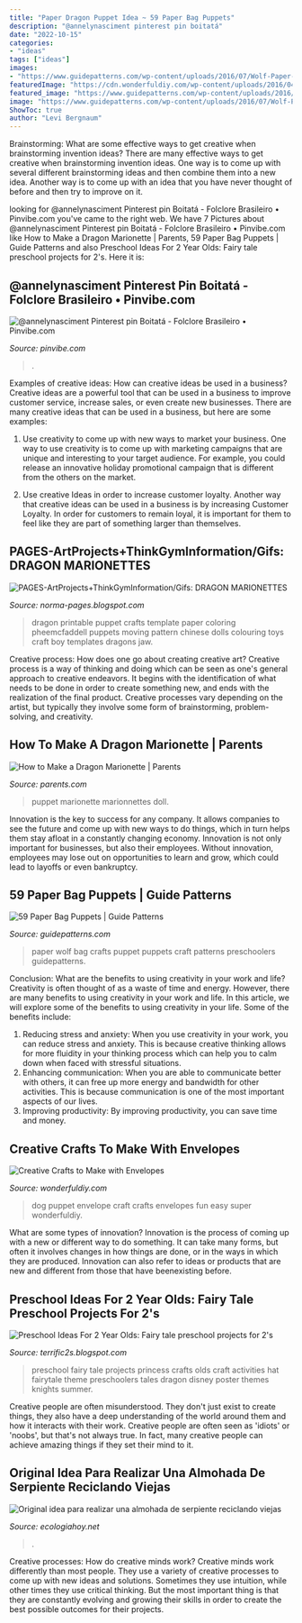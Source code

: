 ```yaml
---
title: "Paper Dragon Puppet Idea ~ 59 Paper Bag Puppets"
description: "@annelynasciment pinterest pin boitatá"
date: "2022-10-15"
categories:
- "ideas"
tags: ["ideas"]
images:
- "https://www.guidepatterns.com/wp-content/uploads/2016/07/Wolf-Paper-Bag-Puppet-225x300.jpg"
featuredImage: "https://cdn.wonderfuldiy.com/wp-content/uploads/2016/04/Dog-puppet-.jpg"
featured_image: "https://www.guidepatterns.com/wp-content/uploads/2016/07/Wolf-Paper-Bag-Puppet-225x300.jpg"
image: "https://www.guidepatterns.com/wp-content/uploads/2016/07/Wolf-Paper-Bag-Puppet-225x300.jpg"
ShowToc: true
author: "Levi Bergnaum"
---
```



Brainstorming: What are some effective ways to get creative when brainstorming invention ideas?
There are many effective ways to get creative when brainstorming invention ideas. One way is to come up with several different brainstorming ideas and then combine them into a new idea. Another way is to come up with an idea that you have never thought of before and then try to improve on it.

	

		
looking for @annelynasciment Pinterest pin Boitatá - Folclore Brasileiro • Pinvibe.com you've came to the right web. We have 7 Pictures about @annelynasciment Pinterest pin Boitatá - Folclore Brasileiro • Pinvibe.com like How to Make a Dragon Marionette | Parents, 59 Paper Bag Puppets | Guide Patterns and also Preschool Ideas For 2 Year Olds: Fairy tale preschool projects for 2&#039;s. Here it is:
		
    
## @annelynasciment Pinterest Pin Boitatá - Folclore Brasileiro • Pinvibe.com

<img loading=lazy src="https://i.pinimg.com/736x/18/de/29/18de293b7edba4f6198c8719c2e83e35.jpg" onerror="this.onerror=null;this.src='https://tse2.mm.bing.net/th?id=OIP.vXDN0lfnGDhbdnzQicI5jAAAAA&amp;pid=15.1';" alt="@annelynasciment Pinterest pin Boitatá - Folclore Brasileiro • Pinvibe.com">

_Source: pinvibe.com_

>. 

	

Examples of creative ideas: How can creative ideas be used in a business?
Creative ideas are a powerful tool that can be used in a business to improve customer service, increase sales, or even create new businesses. There are many creative ideas that can be used in a business, but here are some examples:
1. Use creativity to come up with new ways to market your business. One way to use creativity is to come up with marketing campaigns that are unique and interesting to your target audience. For example, you could release an innovative holiday promotional campaign that is different from the others on the market.

2. Use creative Ideas in order to increase customer loyalty. Another way that creative ideas can be used in a business is by increasing Customer Loyalty. In order for customers to remain loyal, it is important for them to feel like they are part of something larger than themselves.

    
## PAGES-ArtProjects+ThinkGymInformation/Gifs: DRAGON MARIONETTES

<img loading=lazy src="https://3.bp.blogspot.com/-R5YSGp06ZE0/WDgzO9mcq8I/AAAAAAAAVQw/qqt_HWIXPNAsoNySofkaMP7IVCPC3Ex7ACLcB/s640/dra%2B1.jpg" onerror="this.onerror=null;this.src='https://tse2.mm.bing.net/th?id=OIP.JmVox3Ik6pMrNugqcLaMYwHaJ7&amp;pid=15.1';" alt="PAGES-ArtProjects+ThinkGymInformation/Gifs: DRAGON MARIONETTES">

_Source: norma-pages.blogspot.com_

>dragon printable puppet crafts template paper coloring pheemcfaddell puppets moving pattern chinese dolls colouring toys craft boy templates dragons jaw. 

	

Creative process: How does one go about creating creative art?
Creative process is a way of thinking and doing which can be seen as one's general approach to creative endeavors. It begins with the identification of what needs to be done in order to create something new, and ends with the realization of the final product. Creative processes vary depending on the artist, but typically they involve some form of brainstorming, problem-solving, and creativity.

    
## How To Make A Dragon Marionette | Parents

<img loading=lazy src="https://images.parents.mdpcdn.com/sites/parents.com/files/styles/scale_1500_1500/public/images/Z3MnZoNDE6Ao-Uhn9Alou5cSSnwiuAUN.jpg" onerror="this.onerror=null;this.src='https://tse3.mm.bing.net/th?id=OIP.0ygYjpxSy7Pja4MKW2HW_wHaEK&amp;pid=15.1';" alt="How to Make a Dragon Marionette | Parents">

_Source: parents.com_

>puppet marionette marionnettes doll. 

	

Innovation is the key to success for any company. It allows companies to see the future and come up with new ways to do things, which in turn helps them stay afloat in a constantly changing economy. Innovation is not only important for businesses, but also their employees. Without innovation, employees may lose out on opportunities to learn and grow, which could lead to layoffs or even bankruptcy.

    
## 59 Paper Bag Puppets | Guide Patterns

<img loading=lazy src="https://www.guidepatterns.com/wp-content/uploads/2016/07/Wolf-Paper-Bag-Puppet-225x300.jpg" onerror="this.onerror=null;this.src='https://tse2.mm.bing.net/th?id=OIP.Elw3hDp7mflh5m3fQX8ILgAAAA&amp;pid=15.1';" alt="59 Paper Bag Puppets | Guide Patterns">

_Source: guidepatterns.com_

>paper wolf bag crafts puppet puppets craft patterns preschoolers guidepatterns. 

	

Conclusion: What are the benefits to using creativity in your work and life?
Creativity is often thought of as a waste of time and energy. However, there are many benefits to using creativity in your work and life. In this article, we will explore some of the benefits to using creativity in your life. Some of the benefits include: 
1) Reducing stress and anxiety: When you use creativity in your work, you can reduce stress and anxiety. This is because creative thinking allows for more fluidity in your thinking process which can help you to calm down when faced with stressful situations. 
2) Enhancing communication: When you are able to communicate better with others, it can free up more energy and bandwidth for other activities. This is because communication is one of the most important aspects of our lives. 
3) Improving productivity: By improving productivity, you can save time and money.

    
## Creative Crafts To Make With Envelopes

<img loading=lazy src="https://cdn.wonderfuldiy.com/wp-content/uploads/2016/04/Dog-puppet-.jpg" onerror="this.onerror=null;this.src='https://tse1.mm.bing.net/th?id=OIP.O8BqWNKCyDwPNFyXDv-AugHaFj&amp;pid=15.1';" alt="Creative Crafts to Make with Envelopes">

_Source: wonderfuldiy.com_

>dog puppet envelope craft crafts envelopes fun easy super wonderfuldiy. 

	

What are some types of innovation?
Innovation is the process of coming up with a new or different way to do something. It can take many forms, but often it involves changes in how things are done, or in the ways in which they are produced. Innovation can also refer to ideas or products that are new and different from those that have beenexisting before.

    
## Preschool Ideas For 2 Year Olds: Fairy Tale Preschool Projects For 2&#039;s

<img loading=lazy src="https://lh3.googleusercontent.com/-ZU9ERhKR_hI/UgSetUP989I/AAAAAAAAECA/5uhlWqnGAyA/s640/blogger-image--1581828183.jpg" onerror="this.onerror=null;this.src='https://tse4.mm.bing.net/th?id=OIP.C4J5e8Wd0OKJr32qbWsY7AAAAA&amp;pid=15.1';" alt="Preschool Ideas For 2 Year Olds: Fairy tale preschool projects for 2&#039;s">

_Source: terrific2s.blogspot.com_

>preschool fairy tale projects princess crafts olds craft activities hat fairytale theme preschoolers tales dragon disney poster themes knights summer. 

	

Creative people are often misunderstood. They don't just exist to create things, they also have a deep understanding of the world around them and how it interacts with their work. Creative people are often seen as 'idiots' or 'noobs', but that's not always true. In fact, many creative people can achieve amazing things if they set their mind to it.

    
## Original Idea Para Realizar Una Almohada De Serpiente Reciclando Viejas

<img loading=lazy src="https://ecologiahoy.net/wp-content/uploads/2016/02/mediadragon_sock_puppet.jpg" onerror="this.onerror=null;this.src='https://tse1.mm.bing.net/th?id=OIP.uaTkFWXZ1GL5hBIKfuP0iAHaFF&amp;pid=15.1';" alt="Original idea para realizar una almohada de serpiente reciclando viejas">

_Source: ecologiahoy.net_

>. 

	

Creative processes: How do creative minds work?
Creative minds work differently than most people. They use a variety of creative processes to come up with new ideas and solutions. Sometimes they use intuition, while other times they use critical thinking. But the most important thing is that they are constantly evolving and growing their skills in order to create the best possible outcomes for their projects.

